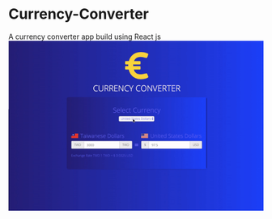 # Currency-Converter
A currency converter app build using React js 
![](https://github.com/kemojal/Currency-Converter/blob/master/converter-shot.gif)
